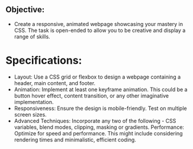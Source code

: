 ## Objective:
- Create a responsive, animated webpage showcasing your mastery in CSS. The task is open-ended to allow you to be creative and display a range of skills.
# Specifications:
* Layout: Use a CSS grid or flexbox to design a webpage containing a header, main content, and footer.
* Animation: Implement at least one keyframe animation. This could be a button hover effect, content transition, or any other imaginative implementation.
* Responsiveness: Ensure the design is mobile-friendly. Test on multiple screen sizes.
* Advanced Techniques: Incorporate any two of the following - CSS variables, blend modes, clipping, masking or gradients.
Performance: Optimize for speed and performance. This might include considering rendering times and minimalistic, efficient coding.
